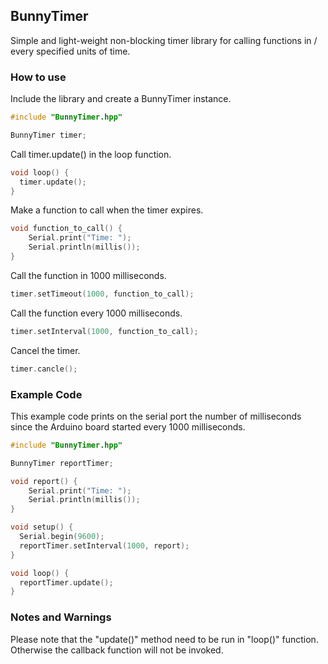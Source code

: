 ## BunnyTimer
Simple and light-weight non-blocking timer library for calling functions in / every specified units of time.
### How to use
Include the library and create a BunnyTimer instance.
```c++
#include "BunnyTimer.hpp"

BunnyTimer timer;
```
Call timer.update() in the loop function.
```c++
void loop() {
  timer.update();
}
```
Make a function to call when the timer expires.
```c++
void function_to_call() {
    Serial.print("Time: ");
    Serial.println(millis());
}
```
Call the function in 1000 milliseconds.
```c++
timer.setTimeout(1000, function_to_call);
```
Call the function every 1000 milliseconds.
```c++
timer.setInterval(1000, function_to_call);
```
Cancel the timer.
```c++
timer.cancle();
```

### Example Code
This example code prints on the serial port the number of milliseconds since the Arduino board started every 1000 milliseconds.
```c++
#include "BunnyTimer.hpp"

BunnyTimer reportTimer;

void report() {
    Serial.print("Time: ");
    Serial.println(millis());
}

void setup() {
  Serial.begin(9600);
  reportTimer.setInterval(1000, report);
}

void loop() {
  reportTimer.update();
}
```

### Notes and Warnings
Please note that the "update()" method need to be run in "loop()" function. Otherwise the callback function will not be invoked.